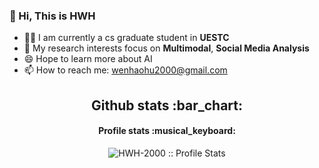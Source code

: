 ### 👋 Hi, This is HWH
- 🙋‍♂️ I am currently a cs graduate student in **UESTC**
- 🌱 My research interests focus on **Multimodal**, **Social Media Analysis**
- 😄 Hope to learn more about AI
- 📫 How to reach me: wenhaohu2000@gmail.com

<h2 align="center">Github stats :bar_chart:</h2>




<h4 align="center">Profile stats :musical_keyboard:</h4>

<p align="center"><img src="https://github-readme-stats.vercel.app/api?username=HWH-2000&show_icons=true&theme=synthwave" alt="HWH-2000 :: Profile Stats" /></p>

<!--
<h4 align="center">Top langs :tongue:</h4>

<p align="center"><img src="https://github-readme-stats.vercel.app/api/top-langs/?username=HWH-2000&langs_count=10&theme=tokyonight&layout=compact" alt="HWH-2000 :: Top Langs" /></p>

<p align="center"><img src="https://thumbs.gfycat.com/GoodnaturedFondGaur-size_restricted.gif" alt="Synthwave" height="300" width="500"></p>

**HWHHWHNO1/HWHHWHNO1** is a ✨ _special_ ✨ repository because its `README.md` (this file) appears on your GitHub profile.

<h4 align="center">Visitor's count :eyes:</h4>

<p align="center"><img src="https://profile-counter.glitch.me/{HWH-2000}/count.svg" alt="HWH-2000 :: Visitor's Count" /></p>


Here are some ideas to get you started:

- 🔭 I’m currently working on ...
- 🌱 I’m currently learning ...
- 👯 I’m looking to collaborate on ...
- 🤔 I’m looking for help with ...
- 💬 Ask me about ...

- 😄 Pronouns: ...
- ⚡ Fun fact: ...
-->
